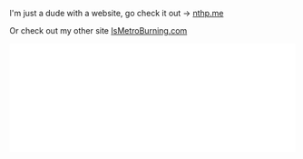 I'm just a dude with a website, go check it out -> [nthp.me](https://nthp.me)

Or check out my other site [IsMetroBurning.com](https://ismetroburning.com)

[![](metrics.plugin.rss.svg)](https://nthp.me/posts)

